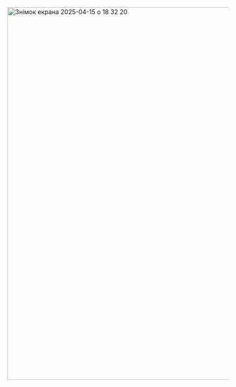 <img width="849" alt="Знімок екрана 2025-04-15 о 18 32 20" src="https://github.com/user-attachments/assets/77c1eb76-e3a0-4b16-a0b2-b33b77cf550a" />
